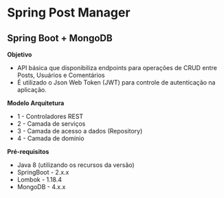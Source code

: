 # Spring Post Manager
## Spring Boot + MongoDB 

**Objetivo**
- API básica que disponibiliza endpoints para operações de CRUD entre Posts, Usuários e Comentários
- É utilizado o Json Web Token (JWT) para controle de autenticação na aplicação.

**Modelo Arquitetura**
- 1 - Controladores REST
- 2 - Camada de serviços
- 3 - Camada de acesso a dados (Repository)
- 4 - Camada de domínio

**Pré-requisitos**
* Java 8 (utilizando os recursos da versão)
* SpringBoot - 2.x.x
* Lombok - 1.18.4
* MongoDB - 4.x.x
